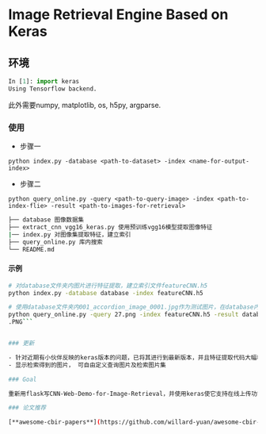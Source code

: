 # Image Retrieval Engine Based on Keras

## 环境

```python
In [1]: import keras
Using Tensorflow backend.
```


此外需要numpy, matplotlib, os, h5py, argparse.

### 使用

- 步骤一

`python index.py -database <path-to-dataset> -index <name-for-output-index>`

- 步骤二

`python query_online.py -query <path-to-query-image> -index <path-to-index-flie> -result <path-to-images-for-retrieval>`

```sh
├── database 图像数据集
├── extract_cnn_vgg16_keras.py 使用预训练vgg16模型提取图像特征
|── index.py 对图像集提取特征，建立索引
├── query_online.py 库内搜索
└── README.md
```

#### 示例

```sh
# 对database文件夹内图片进行特征提取，建立索引文件featureCNN.h5
python index.py -database database -index featureCNN.h5

# 使用database文件夹内001_accordion_image_0001.jpg作为测试图片，在database内以featureCNN.h5进行近似图片查找，并显示最近似的3张图片
python query_online.py -query 27.png -index featureCNN.h5 -result database
.PNG```


### 更新

- 针对近期有小伙伴反映的keras版本的问题，已将其进行到最新版本，并且特征提取代码大幅精简。
- 显示检索得到的图片， 可自由定义查询图片及检索图片集

### Goal

重新用flask写CNN-Web-Demo-for-Image-Retrieval，并使用keras使它支持在线上传功能。

### 论文推荐

[**awesome-cbir-papers**](https://github.com/willard-yuan/awesome-cbir-papers)
